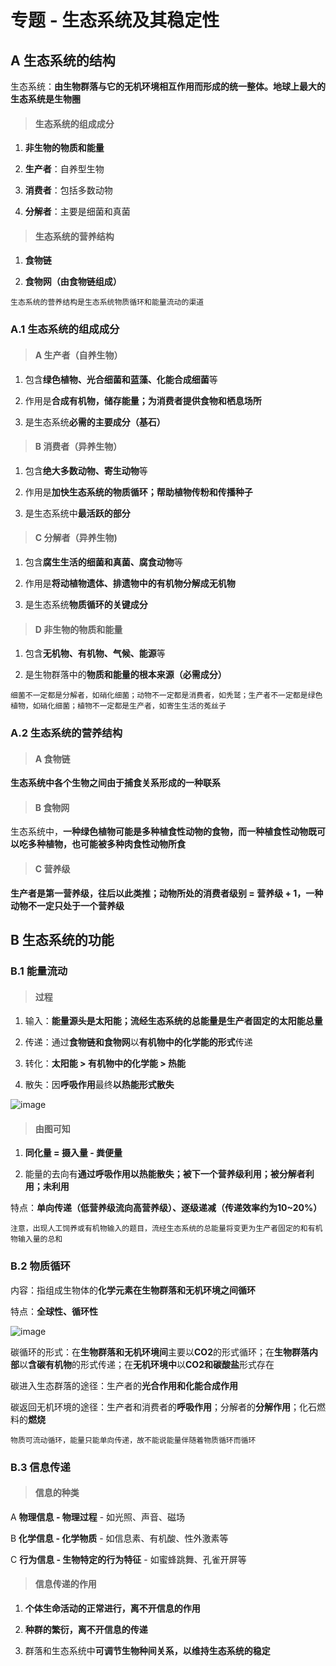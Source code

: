 # 专题 - 生态系统及其稳定性

## A 生态系统的结构

生态系统：**由生物群落与它的无机环境相互作用而形成的统一整体。地球上最大的生态系统是生物圈**<br>

> #### 生态系统的组成成分

1. **非生物的物质和能量**

2. **生产者**：自养型生物

3. **消费者**：包括多数动物

4. **分解者**：主要是细菌和真菌

> #### 生态系统的营养结构

1. **食物链**

2. **食物网（由食物链组成）**

```
生态系统的营养结构是生态系统物质循环和能量流动的渠道
```

### A.1 生态系统的组成成分

> #### A 生产者（自养生物）

1. 包含**绿色植物、光合细菌和蓝藻、化能合成细菌**等

2. 作用是**合成有机物，储存能量；为消费者提供食物和栖息场所**

3. 是生态系统**必需的主要成分（基石）**

> #### B 消费者（异养生物）

1. 包含**绝大多数动物、寄生动物**等

2. 作用是**加快生态系统的物质循环；帮助植物传粉和传播种子**

3. 是生态系统中**最活跃的部分**

> #### C 分解者（异养生物)

1. 包含**腐生生活的细菌和真菌、腐食动物**等

2. 作用是**将动植物遗体、排遗物中的有机物分解成无机物**

3. 是生态系统**物质循环的关键成分**

> #### D 非生物的物质和能量

1. 包含**无机物、有机物、气候、能源**等

2. 是生物群落中的**物质和能量的根本来源（必需成分）**

```
细菌不一定都是分解者，如硝化细菌；动物不一定都是消费者，如秃鹫；生产者不一定都是绿色植物，如硝化细菌；植物不一定都是生产者，如寄生生活的菟丝子
```

### A.2 生态系统的营养结构

> #### A 食物链

**生态系统中各个生物之间由于捕食关系形成的一种联系**<br>

> #### B 食物网

生态系统中，**一种绿色植物可能是多种植食性动物的食物，而一种植食性动物既可以吃多种植物，也可能被多种肉食性动物所食**<br>

> #### C 营养级

**生产者是第一营养级，往后以此类推；动物所处的消费者级别 = 营养级 + 1，一种动物不一定只处于一个营养级**<br>

## B 生态系统的功能

### B.1 能量流动

> #### 过程

1. 输入：**能量源头是太阳能；流经生态系统的总能量是生产者固定的太阳能总量**

2. 传递：通过**食物链和食物网**以**有机物中的化学能的形式**传递

3. 转化：**太阳能 > 有机物中的化学能 > 热能**

4. 散失：因**呼吸作用**最终**以热能形式散失**

![image](https://timgsa.baidu.com/timg?image&quality=80&size=b9999_10000&sec=1524334710650&di=b52c7ac5412422aa5f80ea21a5aca817&imgtype=0&src=http%3A%2F%2Fhiphotos.baidu.com%2Fdoc%2Fpic%2Fitem%2Ffd039245d688d43f4ab55ef3751ed21b0ef43b97.jpg)

> #### 由图可知

1. **同化量 = 摄入量 - 粪便量**

2. 能量的去向有**通过呼吸作用以热能散失；被下一个营养级利用；被分解者利用；未利用**

特点：**单向传递（低营养级流向高营养级）、逐级递减（传递效率约为10~20%）**

```
注意，出现人工饲养或有机物输入的题目，流经生态系统的总能量将变更为生产者固定的和有机物输入量的总和
```

### B.2 物质循环

内容：指组成生物体的**化学元素在生物群落和无机环境之间循环**<br>

特点：**全球性、循环性**<br>

![image](https://timgsa.baidu.com/timg?image&quality=80&size=b9999_10000&sec=1524335006689&di=3c1660f7a3f32dbf0ab81a11ab4540fb&imgtype=0&src=http%3A%2F%2Fimgczsw.cooco.net.cn%2Ffiles%2Fdown%2Ftest%2F1320%2F14%2F05%2F29%2F1320140529092351063985.files%2Fimage006.jpg)

碳循环的形式：在**生物群落和无机环境间**主要以**CO2**的形式循环；在**生物群落内部**以**含碳有机物**的形式传递；在**无机环境中**以**CO2和碳酸盐**形式存在<br>

碳进入生态群落的途径：生产者的**光合作用和化能合成作用**<br>

碳返回无机环境的途径：生产者和消费者的**呼吸作用**；分解者的**分解作用**；化石燃料的**燃烧**<br>

```
物质可流动循环，能量只能单向传递，故不能说能量伴随着物质循环而循环
```

### B.3 信息传递

> #### 信息的种类

A **物理信息 - 物理过程** - 如光照、声音、磁场<br>

B **化学信息 - 化学物质** - 如信息素、有机酸、性外激素等<br>

C **行为信息 - 生物特定的行为特征** - 如蜜蜂跳舞、孔雀开屏等<br>

> #### 信息传递的作用

1. **个体生命活动的正常进行，离不开信息的作用**

2. **种群的繁衍，离不开信息的传递**

3. 群落和生态系统中**可调节生物种间关系，以维持生态系统的稳定**
